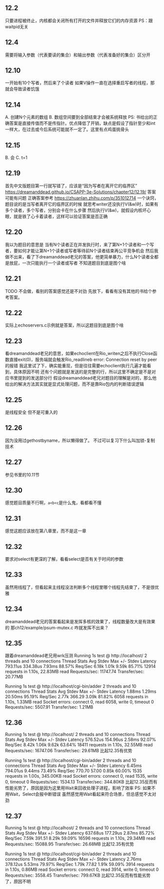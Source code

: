 ## 12.2
只要进程被终止，内核都会关闭所有打开的文件并释放它们的内存资源
PS：跟waitpid无关

## 12.4
需要将输入参数（代表要读的集合）和输出参数（代表准备好的集合）区分开

## 12.10
一开始有10个写者，然后来了个读者
如果V操作一直在选择重启写者的线程，那就会导致读者饥饿

## 12.14
A. 创建N个元素的数组
B. 数组空间要到全部结束才会被系统释放
PS: 书给出的正确答案是直接传值而不是传指针。优点降低了开销，缺点是假设了指针至少和int一样大，在过去或今后系统可能就不一定了。这里有点鸡蛋挑骨头

## 12.15
B. 会
C. t=1

## 12.19
首先中文版题目第一行就写错了，应该是“因为写者在离开它的临界区”
https://dreamanddead.github.io/CSAPP-3e-Solutions/chapter12/12.19/ 答案可能有问题
正确答案参考 https://zhuanlan.zhihu.com/p/351012714
一个诀窍，题目说的是当写者离开它的临界区的时候
就思考writer还没执行V(&w)时，如果有多个读者，多个写者，分别会卡在什么步骤
然后执行V(&w)，就假设内核坏心眼，就是铁了心卡着读者，这样可以验证答案是否正确

## 12.20
我以为题目的意思是
  当有N个读者正在并发执行时，来了第N+1个读者和一个写者，要如何才能让第N+1个读者或写者等待前N个读者结束再公平竞争机会
然后我做不出来，看了下dreamanddead老兄的答案，他更简单暴力，什么N个读者全都是放屁，一次只能执行一个读者或写者
不知道题目到底是图个啥

## 12.21
TODO
不会做，看别的答案感觉还是不对劲
先放下，看看有没有其他的书给个参考答案。

## 12.22
实际上echoservers.c示例就是答案，所以这题目到底是图个啥

## 12.23
看dreamanddead老兄的意思，如果echoclient在Rio_writen之后不执行Close函数直接exit(0)，服务端就会触发Rio_readlineb error: Connection reset by peer的报错
我这里试了下，确实能重现，但是往往需要echoclient执行几遍才能看到，具体原因不明
还有个问题就是发送的是完整的行，所以这里不确定是不是对应书里提到的发送部分行
假设dreamanddead老兄对题目的理解是对的，那么他给出的解决方法其实就是显式处理问题，而不是靠Rio包内的判断错误逻辑

## 12.25
是线程安全 但不是可重入的

## 12.26
因为没用过gethostbyname，所以懒得做了。
不过可以复习下什么叫加锁-复制技术

## 12.27
参见书里的10.11节

## 12.30
感觉题目质量不行啊，`a<b<c`是什么鬼，看都看不懂

## 12.31
感觉这题应该放在第八章里，而不是这一章

## 12.32
要求对select有更深的了解，看看select是否有关于时间的参数

## 12.33
虽然用线程了，但看起来主线程没法判断多个线程里哪个线程先结束了，不是很优雅

## 12.34
dreamanddead老兄的答案看起来是发挥多核的效果了，线程数量改大是有效果的
那ch12/example/psum-mutex.c 咋就发挥不出来？

## 12.35
跟着dreamanddead老兄用wrk压测
Running 1s test @ http://localhost/
  2 threads and 10 connections
  Thread Stats   Avg      Stdev     Max   +/- Stdev
    Latency   793.11us  334.38us   7.93ms   88.57%
    Req/Sec     6.18k     1.01k    9.59k    85.71%
  12914 requests in 1.10s, 22.83MB read
Requests/sec:  11747.74
Transfer/sec:     20.77MB

Running 1s test @ http://localhost/cgi-bin/adder
  2 threads and 10 connections
  Thread Stats   Avg      Stdev     Max   +/- Stdev
    Latency     1.88ms    1.29ms  20.50ms   95.19%
    Req/Sec     2.77k   366.29     3.09k    81.82%
  6058 requests in 1.10s, 1.33MB read
  Socket errors: connect 0, read 6058, write 0, timeout 0
Requests/sec:   5507.91
Transfer/sec:      1.21MB

## 12.36
Running 1s test @ http://localhost/
  2 threads and 10 connections
  Thread Stats   Avg      Stdev     Max   +/- Stdev
    Latency   576.52us  154.96us   2.58ms   92.07%
    Req/Sec     8.42k     1.06k    9.62k    63.64%
  18411 requests in 1.10s, 32.55MB read
Requests/sec:  16747.06
Transfer/sec:     29.61MB
比起12.35有优势

Running 1s test @ http://localhost/cgi-bin/adder
  2 threads and 10 connections
  Thread Stats   Avg      Stdev     Max   +/- Stdev
    Latency     6.45ms  794.01us   9.44ms   73.49%
    Req/Sec   770.70     57.00     0.85k    60.00%
  1535 requests in 1.00s, 345.00KB read
  Socket errors: connect 0, read 1535, write 0, timeout 0
Requests/sec:   1534.13
Transfer/sec:    344.80KB
比起12.35反而有性能劣势了，原因是因为这里用Wait来回收处理子进程，影响了效率
PS: 如果不用Wait，Select会报中断错误
虽然感觉用Wait看起来符合场景，但总感觉不太对劲

## 12.37
Running 1s test @ http://localhost/
  2 threads and 10 connections
  Thread Stats   Avg      Stdev     Max   +/- Stdev
    Latency   637.68us  177.29us   2.87ms   85.72%
    Req/Sec     7.59k   391.51     8.29k    59.09%
  16596 requests in 1.10s, 29.34MB read
Requests/sec:  15088.95
Transfer/sec:     26.68MB
比起12.35有优势

Running 1s test @ http://localhost/cgi-bin/adder
  2 threads and 10 connections
  Thread Stats   Avg      Stdev     Max   +/- Stdev
    Latency     2.76ms  378.12us   5.53ms   79.97%
    Req/Sec     1.79k    77.82     1.91k    59.09%
  3914 requests in 1.10s, 0.86MB read
  Socket errors: connect 0, read 3914, write 0, timeout 0
Requests/sec:   3558.45
Transfer/sec:    799.67KB
比起12.35反而有性能劣势了，原因不明






